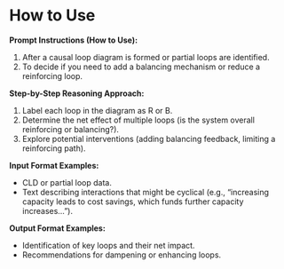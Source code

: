 # How to Use
**Prompt Instructions (How to Use):**  
1. After a causal loop diagram is formed or partial loops are identified.  
2. To decide if you need to add a balancing mechanism or reduce a reinforcing loop.

**Step-by-Step Reasoning Approach:**  
1. Label each loop in the diagram as R or B.  
2. Determine the net effect of multiple loops (is the system overall reinforcing or balancing?).  
3. Explore potential interventions (adding balancing feedback, limiting a reinforcing path).

**Input Format Examples:**  
- CLD or partial loop data.  
- Text describing interactions that might be cyclical (e.g., “increasing capacity leads to cost savings, which funds further capacity increases…”).

**Output Format Examples:**  
- Identification of key loops and their net impact.  
- Recommendations for dampening or enhancing loops.



